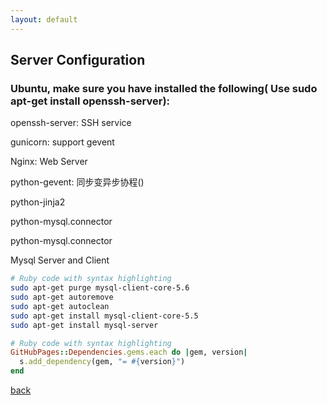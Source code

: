 ```yaml
---
layout: default
---
```


## Server Configuration

### Ubuntu, make sure you have installed the following( Use sudo apt-get install openssh-server):



<p>openssh-server: SSH service</p>
<p>gunicorn: support gevent</p>
<p>Nginx: Web Server</p>
<p>python-gevent: 同步变异步协程()</p>
<p>python-jinja2</p>
<p>python-mysql.connector</p>
<p>python-mysql.connector</p>
<p>Mysql Server and Client</p>


```bash
# Ruby code with syntax highlighting
sudo apt-get purge mysql-client-core-5.6
sudo apt-get autoremove
sudo apt-get autoclean
sudo apt-get install mysql-client-core-5.5
sudo apt-get install mysql-server 
```


```ruby
# Ruby code with syntax highlighting
GitHubPages::Dependencies.gems.each do |gem, version|
  s.add_dependency(gem, "= #{version}")
end
```

[back](./)
